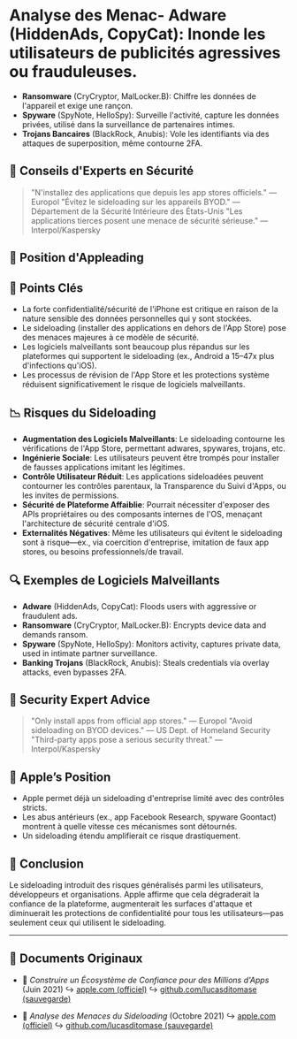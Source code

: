 # Analyse des Menac- **Adware** (HiddenAds, CopyCat): Inonde les utilisateurs de publicités agressives ou frauduleuses.
- **Ransomware** (CryCryptor, MalLocker.B): Chiffre les données de l'appareil et exige une rançon.
- **Spyware** (SpyNote, HelloSpy): Surveille l'activité, capture les données privées, utilisé dans la surveillance de partenaires intimes.
- **Trojans Bancaires** (BlackRock, Anubis): Vole les identifiants via des attaques de superposition, même contourne 2FA.

## 🧠 Conseils d'Experts en Sécurité

> "N'installez des applications que depuis les app stores officiels." — Europol
> "Évitez le sideloading sur les appareils BYOD." — Département de la Sécurité Intérieure des États-Unis
> "Les applications tierces posent une menace de sécurité sérieuse." — Interpol/Kaspersky

## 🚫 Position d'Appleading

## 📌 Points Clés

- La forte confidentialité/sécurité de l'iPhone est critique en raison de la nature sensible des données personnelles qui y sont stockées.
- Le sideloading (installer des applications en dehors de l'App Store) pose des menaces majeures à ce modèle de sécurité.
- Les logiciels malveillants sont beaucoup plus répandus sur les plateformes qui supportent le sideloading (ex., Android a 15–47x plus d'infections qu'iOS).
- Les processus de révision de l'App Store et les protections système réduisent significativement le risque de logiciels malveillants.

## 📉 Risques du Sideloading

- **Augmentation des Logiciels Malveillants**: Le sideloading contourne les vérifications de l'App Store, permettant adwares, spywares, trojans, etc.
- **Ingénierie Sociale**: Les utilisateurs peuvent être trompés pour installer de fausses applications imitant les légitimes.
- **Contrôle Utilisateur Réduit**: Les applications sideloadées peuvent contourner les contrôles parentaux, la Transparence du Suivi d'Apps, ou les invites de permissions.
- **Sécurité de Plateforme Affaiblie**: Pourrait nécessiter d'exposer des APIs propriétaires ou des composants internes de l'OS, menaçant l'architecture de sécurité centrale d'iOS.
- **Externalités Négatives**: Même les utilisateurs qui évitent le sideloading sont à risque—ex., via coercition d'entreprise, imitation de faux app stores, ou besoins professionnels/de travail.

## 🔍 Exemples de Logiciels Malveillants

- **Adware** (HiddenAds, CopyCat): Floods users with aggressive or fraudulent ads.
- **Ransomware** (CryCryptor, MalLocker.B): Encrypts device data and demands ransom.
- **Spyware** (SpyNote, HelloSpy): Monitors activity, captures private data, used in intimate partner surveillance.
- **Banking Trojans** (BlackRock, Anubis): Steals credentials via overlay attacks, even bypasses 2FA.

## 🧠 Security Expert Advice

> "Only install apps from official app stores." — Europol
> "Avoid sideloading on BYOD devices." — US Dept. of Homeland Security
> "Third-party apps pose a serious security threat." — Interpol/Kaspersky

## 🚫 Apple’s Position

- Apple permet déjà un sideloading d'entreprise limité avec des contrôles stricts.
- Les abus antérieurs (ex., app Facebook Research, spyware Goontact) montrent à quelle vitesse ces mécanismes sont détournés.
- Un sideloading étendu amplifierait ce risque drastiquement.

## 📎 Conclusion

Le sideloading introduit des risques généralisés parmi les utilisateurs, développeurs et organisations. Apple affirme que cela dégraderait la confiance de la plateforme, augmenterait les surfaces d'attaque et diminuerait les protections de confidentialité pour tous les utilisateurs—pas seulement ceux qui utilisent le sideloading.

---

## 📄 Documents Originaux

- 🧷 *Construire un Écosystème de Confiance pour des Millions d'Apps* (Juin 2021)
  ↪️ [apple.com (officiel)](https://www.apple.com/privacy/docs/Building_a_Trusted_Ecosystem_for_Millions_of_Apps.pdf)
  ↪️ [github.com/lucasditomase (sauvegarde)](https://github.com/lucasditomase/app-restrictions/blob/main/summary.pdf)

- 🧷 *Analyse des Menaces du Sideloading* (Octobre 2021)
  ↪️ [apple.com (officiel)](https://www.apple.com/privacy/docs/Building_a_Trusted_Ecosystem_for_Millions_of_Apps_A_Threat_Analysis_of_Sideloading.pdf)
  ↪️ [github.com/lucasditomase (sauvegarde)](https://github.com/lucasditomase/app-restrictions/blob/main/threat-analysis.pdf)
